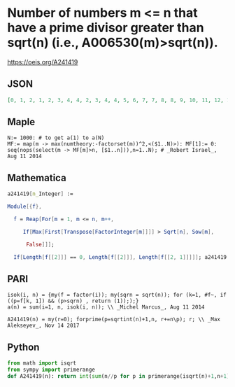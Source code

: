 # Number of numbers m <\= n that have a prime divisor greater than sqrt\(n\) \(i\.e\., A006530\(m\)\>sqrt\(n\)\)\.
https://oeis.org/A241419
## JSON
```JSON
[0, 1, 2, 1, 2, 3, 4, 4, 2, 3, 4, 4, 5, 6, 7, 7, 8, 8, 9, 10, 11, 12, 13, 13, 9, 10, 10, 11, 12, 12, 13, 13, 14, 15, 16, 16, 17, 18, 19, 19, 20, 21, 22, 23, 23, 24, 25, 25, 19, 19, 20, 21, 22, 22, 23, 23, 24, 25, 26, 26, 27, 28, 28, 28, 29, 30, 31, 32, 33, 33, 34, 34, 35, 36, 36, 37, 38]
```
## Maple
```Maple
N:= 1000: # to get a(1) to a(N)
MF:= map(m -> max(numtheory:-factorset(m))^2,<($1..N)>): MF[1]:= 0:
seq(nops(select(m -> MF[m]>n, [$1..n])),n=1..N); # _Robert Israel_, Aug 11 2014
```
## Mathematica
```Mathematica
a241419[n_Integer] :=
```
```Mathematica
Module[{f},
```
```Mathematica
  f = Reap[For[m = 1, m <= n, m++,
```
```Mathematica
     If[Max[First[Transpose[FactorInteger[m]]]] > Sqrt[n], Sow[m],
```
```Mathematica
      False]]];
```
```Mathematica
  If[Length[f[[2]]] == 0, Length[f[[2]]], Length[f[[2, 1]]]]]; a241419[120]
```
## PARI
```PARI
isok(i, n) = {my(f = factor(i)); my(sqrn = sqrt(n)); for (k=1, #f~, if ((p=f[k, 1]) && (p>sqrn) , return (1)););}
a(n) = sum(i=1, n, isok(i, n)); \\ _Michel Marcus_, Aug 11 2014
```
```PARI
A241419(n) = my(r=0); forprime(p=sqrtint(n)+1,n, r+=n\p); r; \\ _Max Alekseyev_, Nov 14 2017
```
## Python
```Python
from math import isqrt
from sympy import primerange
def A241419(n): return int(sum(n//p for p in primerange(isqrt(n)+1,n+1))) # _Chai Wah Wu_, Oct 06 2024
```
